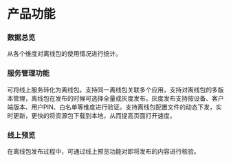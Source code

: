 # 产品功能

### 数据总览

从各个维度对离线包的使用情况进行统计。

### 服务管理功能

可将线上服务转化为离线包。支持同一离线包关联多个应用，支持对离线包的多版本管理，离线包在发布的时候可选择全量或灰度发布。灰度发布支持按设备、客户端版本、用户PIN、白名单等维度进行验证。支持离线包配置文件的动态下发，实时更新，更快的将资源包下载到本地，从而提高页面打开速度。

### 线上预览

在离线包发布过程中，可通过线上预览功能对即将发布的内容进行核验。

